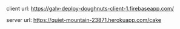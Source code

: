 

client url: https://galv-deploy-doughnuts-client-1.firebaseapp.com/

server url: https://quiet-mountain-23871.herokuapp.com/cake 